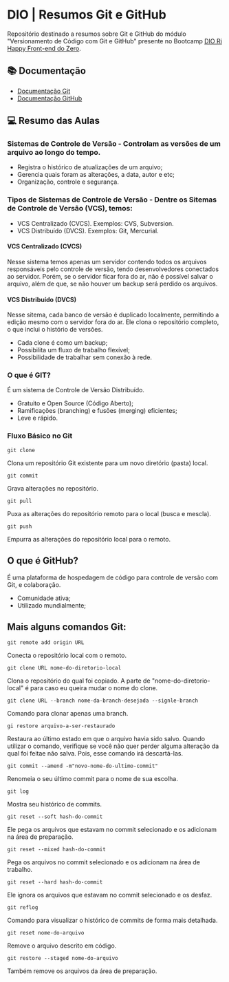
# DIO | Resumos Git e GitHub

Repositório destinado a resumos sobre Git e GitHub do módulo "Versionamento de Código com Git e GitHub" presente no Bootcamp [DIO Ri Happy Front-end do Zero](https://web.dio.me/track/coding-future-front-end-do-zero).

## 📚 Documentação
- [Documentação Git](https://git-scm.com/docs/git/pt_BR)
- [Documentação GitHub](https://docs.github.com/pt)

## 💻 Resumo das Aulas

### Sistemas de Controle de Versão - Controlam as versões de um arquivo ao longo do tempo.
- Registra o histórico de atualizações de um arquivo;
- Gerencia quais foram as alterações, a data, autor e etc;
- Organização, controle e segurança.

### Tipos de Sistemas de Controle de Versão - Dentre os Sitemas de Controle de Versão (VCS), temos:
- VCS Centralizado (CVCS). Exemplos: CVS, Subversion.
- VCS Distribuído (DVCS). Exemplos: Git, Mercurial.

#### VCS Centralizado (CVCS)
Nesse sistema temos apenas um servidor contendo todos os arquivos responsáveis pelo controle de versão, tendo desenvolvedores conectados ao servidor. Porém, se o servidor ficar fora do ar, não é possível salvar o arquivo, além de que, se não houver um backup será perdido os arquivos.

#### VCS Distribuído (DVCS)
Nesse sitema, cada banco de versão é duplicado localmente, permitindo a edição mesmo com o servidor fora do ar. Ele clona o repositório completo, o que inclui o histório de versões.
- Cada clone é como um backup;
- Possibilita um fluxo de trabalho flexível;
- Possibilidade de trabalhar sem conexão à rede.

### O que é GIT?
É um sistema de Controle de Versão Distribuído.
- Gratuito e Open Source (Código Aberto);
- Ramificações (branching) e fusões (merging) eficientes;
- Leve e rápido.

### Fluxo Básico no Git
```
git clone
```
Clona um repositório Git existente para um novo diretório (pasta) local.
```
git commit
```
Grava alterações no repositório.
```
git pull
```
Puxa as alterações do repositório remoto para o local (busca e mescla).
```
git push 
```
Empurra as alterações do repositório local para o remoto.

## O que é GitHub?
É uma plataforma de hospedagem de código para controle de versão com Git, e colaboração.
- Comunidade ativa;
- Utilizado mundialmente;

## Mais alguns comandos Git:
```
git remote add origin URL
```
Conecta o repositório local com o remoto.
```
git clone URL nome-do-diretorio-local
```
Clona o repositório do qual foi copiado. A parte de "nome-do-diretorio-local" é para caso eu queira mudar o nome do clone.

```
git clone URL --branch nome-da-branch-desejada --signle-branch
```
Comando para clonar apenas uma branch.

```
gi restore arquivo-a-ser-restaurado
```
Restaura ao último estado em que o arquivo havia sido salvo. Quando utilizar o comando, verifique se você não quer perder alguma alteração da qual foi feitae não salva. Pois, esse comando irá descartá-las.

```
git commit --amend -m"novo-nome-do-ultimo-commit"
```
Renomeia o seu último commit para o nome de sua escolha.

```
git log
```
Mostra seu histórico de commits.

```
git reset --soft hash-do-commit
```
Ele pega os arquivos que estavam no commit selecionado e os adicionam na área de preparação.

```
git reset --mixed hash-do-commit
```
Pega os arquivos no commit selecionado e os adicionam na área de trabalho.

```
git reset --hard hash-do-commit
```
Ele ignora os arquivos que estavam no commit selecionado e os desfaz.

```
git reflog
```
Comando para visualizar o histórico de commits de forma mais detalhada.

```
git reset nome-do-arquivo
```
Remove o arquivo descrito em código.

```
git restore --staged nome-do-arquivo
```
Também remove os arquivos da área de preparação.